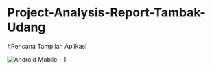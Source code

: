 # Project-Analysis-Report-Tambak-Udang

#Rencana Tampilan Aplikasi

![Android Mobile – 1](https://user-images.githubusercontent.com/49858542/82233379-20864c00-995a-11ea-93a9-001f279d2127.png)
